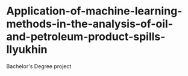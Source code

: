 # Application-of-machine-learning-methods-in-the-analysis-of-oil-and-petroleum-product-spills-Ilyukhin
Bachelor's Degree project
